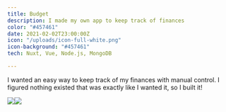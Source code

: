 ```yaml
---
title: Budget
description: I made my own app to keep track of finances
color: "#457461"
date: 2021-02-02T23:00:00Z
icon: "/uploads/icon-full-white.png"
icon-background: "#457461"
tech: Nuxt, Vue, Node.js, MongoDB

---
```

I wanted an easy way to keep track of my finances with manual control. I figured nothing existed that was exactly like I wanted it, so I built it!

![](/uploads/img_1583.PNG)![](/uploads/img_1584.PNG)
